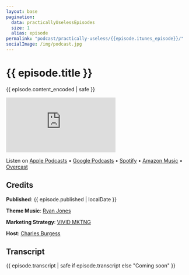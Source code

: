 ```yaml
---
layout: base
pagination:
  data: practicallyUselessEpisodes
  size: 1
  alias: episode
permalink: "podcast/practically-useless/{{episode.itunes_episode}}/"
socialImage: /img/podcast.jpg
---
```


# {{ episode.title }}

{{ episode.content_encoded | safe }}

<iframe class="podcast-player episode" frameborder="no" scrolling="no" seamless src="https://player.captivate.fm/episode/{{ episode.id }}/"></iframe>

Listen on [Apple Podcasts](https://podcasts.apple.com/us/podcast/practically-useless/id1552626100?l=es) • [Google Podcasts](https://podcasts.google.com/feed/aHR0cHM6Ly9mZWVkcy5jYXB0aXZhdGUuZm0vcHJhY3RpY2FsbHktdXNlbGVzcy8) • [Spotify](https://open.spotify.com/show/0mtYElrOkNqQpeRIjETiiZ) • [Amazon Music](https://music.amazon.com/podcasts/a3d7e8ee-f914-4c96-b19a-186c8b556cd5/Practically-Useless) • [Overcast](https://overcast.fm/itunes1552626100)

## Credits

**Published**: {{ episode.published | localDate }}

**Theme Music**: [Ryan Jones](https://www.fiverr.com/ryjones)

**Marketing Strategy**: [VIVID MKTNG](https://vividmktng.com)

**Host**: [Charles Burgess](/about)

## Transcript

{{ episode.transcript | safe if episode.transcript else "Coming soon" }}
